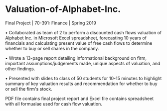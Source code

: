 # Valuation-of-Alphabet-Inc.
Final Project | 70-391: Finance | Spring 2019

•	Collaborated as team of 2 to perform a discounted cash flows valuation of Alphabet Inc. in Microsoft Excel spreadsheet, forecasting 10 years of financials and calculating present value of free cash flows to determine whether to buy or sell shares in the company.

•	Wrote a 13-page report detailing informational background on firm, important assumptions/judgements made, unique aspects of valuation, and other findings.

•	Presented with slides to class of 50 students for 10-15 minutes to highlight summary of key valuation results and recommendation for whether to buy or sell the firm's stock. 

PDF file contains final project report and Excel file contains spreadsheet with all formualae used for cash flow valuation.
